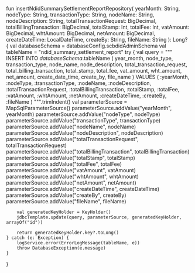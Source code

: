 fun insertNdidSummarySettlementReportRepository(
    yearMonth: String,
    nodeType: String,
    transactionType: String,
    nodeName: String,
    nodeDescription: String,
    totalTransactionRequest: BigDecimal,
    totalBillingTransaction: BigDecimal,
    totalStamp: Int,
    totalFee: Int,
    vatAmount: BigDecimal,
    whtAmount: BigDecimal,
    netAmount: BigDecimal,
    createDateTime: LocalDateTime,
    createBy: String,
    fileName: String
): Long? {
    val databaseSchema = databaseConfig.scbdidAdminSchema
    val tableName = "ndid_summary_settlement_report"
    try {
        val query = """
            INSERT INTO $databaseSchema.$tableName (
                year_month, node_type, transaction_type, node_name, node_description,
                total_transaction_request, total_billing_transaction, total_stamp, total_fee, vat_amount,
                wht_amount, net_amount, create_date_time, create_by, file_name
            ) VALUES (
                :yearMonth, :nodeType, :transactionType, :nodeName, :nodeDescription,
                :totalTransactionRequest, :totalBillingTransaction, :totalStamp, :totalFee, :vatAmount,
                :whtAmount, :netAmount, :createDateTime, :createBy, :fileName
            )
        """.trimIndent()
        val parameterSource = MapSqlParameterSource()
        parameterSource.addValue("yearMonth", yearMonth)
        parameterSource.addValue("nodeType", nodeType)
        parameterSource.addValue("transactionType", transactionType)
        parameterSource.addValue("nodeName", nodeName)
        parameterSource.addValue("nodeDescription", nodeDescription)
        parameterSource.addValue("totalTransactionRequest", totalTransactionRequest)
        parameterSource.addValue("totalBillingTransaction", totalBillingTransaction)
        parameterSource.addValue("totalStamp", totalStamp)
        parameterSource.addValue("totalFee", totalFee)
        parameterSource.addValue("vatAmount", vatAmount)
        parameterSource.addValue("whtAmount", whtAmount)
        parameterSource.addValue("netAmount", netAmount)
        parameterSource.addValue("createDateTime", createDateTime)
        parameterSource.addValue("createBy", createBy)
        parameterSource.addValue("fileName", fileName)
        
        val generatedKeyHolder = KeyHolder()
        jdbcTemplate.update(query, parameterSource, generatedKeyHolder, arrayOf("id"))

        return generatedKeyHolder.key?.toLong()
    } catch (e: Exception) {
        logService.error(ErrorLogMessage(tableName, e))
        throw DatabaseException(e.message)
    }
}